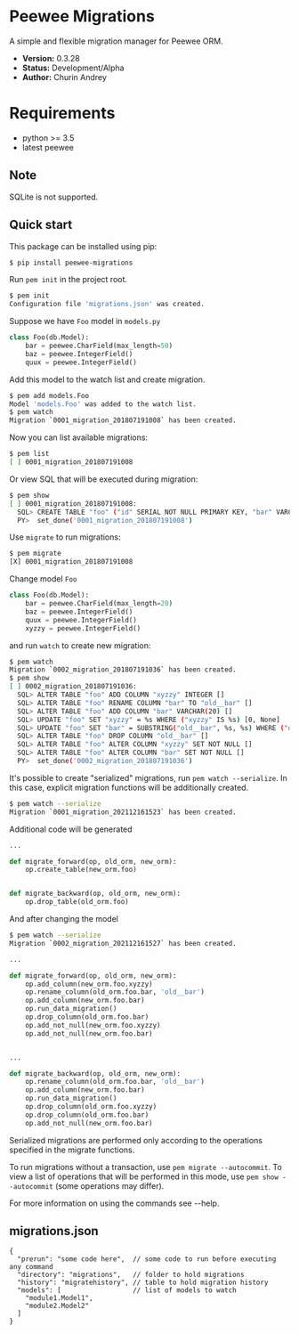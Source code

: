 # Peewee Migrations

A simple and flexible migration manager for Peewee ORM.

* **Version:** 0.3.28
* **Status:** Development/Alpha
* **Author:** Churin Andrey

# Requirements

* python >= 3.5
* latest peewee

## Note
SQLite is not supported.


## Quick start

This package can be installed using pip:

```bash
$ pip install peewee-migrations
```

Run `pem init` in the project root.

```bash
$ pem init
Configuration file 'migrations.json' was created.
```

Suppose we have `Foo` model in `models.py`

```python
class Foo(db.Model):
    bar = peewee.CharField(max_length=50)
    baz = peewee.IntegerField()
    quux = peewee.IntegerField()
```

Add this model to the watch list and create migration.

```bash
$ pem add models.Foo
Model 'models.Foo' was added to the watch list.
$ pem watch
Migration `0001_migration_201807191008` has been created.
```

Now you can list available migrations:

```bash
$ pem list
[ ] 0001_migration_201807191008
```

Or view SQL that will be executed during migration:

```bash
$ pem show
[ ] 0001_migration_201807191008:
  SQL> CREATE TABLE "foo" ("id" SERIAL NOT NULL PRIMARY KEY, "bar" VARCHAR(50) NOT NULL, "baz" INTEGER NOT NULL, "quux" INTEGER NOT NULL) []
  PY>  set_done('0001_migration_201807191008')
```

Use `migrate` to run migrations:

```bash
$ pem migrate
[X] 0001_migration_201807191008
```

Change model `Foo`

```python
class Foo(db.Model):
    bar = peewee.CharField(max_length=20)
    baz = peewee.IntegerField()
    quux = peewee.IntegerField()
    xyzzy = peewee.IntegerField()
```

and run `watch` to create new migration:

```bash
$ pem watch
Migration `0002_migration_201807191036` has been created.
$ pem show
[ ] 0002_migration_201807191036:
  SQL> ALTER TABLE "foo" ADD COLUMN "xyzzy" INTEGER []
  SQL> ALTER TABLE "foo" RENAME COLUMN "bar" TO "old__bar" []
  SQL> ALTER TABLE "foo" ADD COLUMN "bar" VARCHAR(20) []
  SQL> UPDATE "foo" SET "xyzzy" = %s WHERE ("xyzzy" IS %s) [0, None]
  SQL> UPDATE "foo" SET "bar" = SUBSTRING("old__bar", %s, %s) WHERE ("old__bar" IS NOT %s) [1, 20, None]
  SQL> ALTER TABLE "foo" DROP COLUMN "old__bar" []
  SQL> ALTER TABLE "foo" ALTER COLUMN "xyzzy" SET NOT NULL []
  SQL> ALTER TABLE "foo" ALTER COLUMN "bar" SET NOT NULL []
  PY>  set_done('0002_migration_201807191036')
```

It's possible to create "serialized" migrations, run `pem watch --serialize`. In this case, explicit migration functions will be additionally created.

```bash
$ pem watch --serialize
Migration `0001_migration_202112161523` has been created.
```

Additional code will be generated

```python
...

def migrate_forward(op, old_orm, new_orm):
    op.create_table(new_orm.foo)


def migrate_backward(op, old_orm, new_orm):
    op.drop_table(old_orm.foo)
```

And after changing the model

```bash
$ pem watch --serialize
Migration `0002_migration_202112161527` has been created.
```

```python
...

def migrate_forward(op, old_orm, new_orm):
    op.add_column(new_orm.foo.xyzzy)
    op.rename_column(old_orm.foo.bar, 'old__bar')
    op.add_column(new_orm.foo.bar)
    op.run_data_migration()
    op.drop_column(old_orm.foo.bar)
    op.add_not_null(new_orm.foo.xyzzy)
    op.add_not_null(new_orm.foo.bar)


...

def migrate_backward(op, old_orm, new_orm):
    op.rename_column(old_orm.foo.bar, 'old__bar')
    op.add_column(new_orm.foo.bar)
    op.run_data_migration()
    op.drop_column(old_orm.foo.xyzzy)
    op.drop_column(old_orm.foo.bar)
    op.add_not_null(new_orm.foo.bar)

```

Serialized migrations are performed only according to the operations specified in the migrate functions.

To run migrations without a transaction, use `pem migrate --autocommit`. To view a list of operations that will be performed in this mode, use `pem show --autocommit` (some operations may differ).

For more information on using the commands see --help.

## migrations.json
```
{
  "prerun": "some code here",  // some code to run before executing any command
  "directory": "migrations",   // folder to hold migrations
  "history": "migratehistory", // table to hold migration history
  "models": [                  // list of models to watch
    "module1.Model1",
    "module2.Model2"
  ]
}
```
